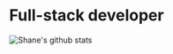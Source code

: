 # Full-stack developer
![Shane's github stats](https://github-readme-stats.vercel.app/api?username=SLBendak&theme=nightowl&show_icons=true)
<!--
**SLBendak/SLBendak** is a ✨ _special_ ✨ repository because its `README.md` (this file) appears on your GitHub profile.

Here are some ideas to get you started:

- 🔭 I’m currently working on ...
- 🌱 I’m currently learning ...
- 👯 I’m looking to collaborate on ...
- 🤔 I’m looking for help with ...
- 💬 Ask me about ...
- 📫 How to reach me: ...
- 😄 Pronouns: ...
- ⚡ Fun fact: ...
-->
